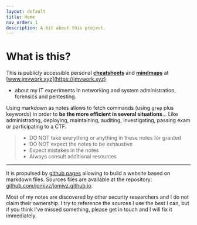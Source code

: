 ```yaml
---
layout: default
title: Home
nav_order: 1
description: A bit about this project.
---
```


# What is this?

This is publicly accessible personal [**cheatsheets**](/docs) and [**mindmaps**](/mindmaps) at [www.jmvwork.xyz](https://jmvwork.xyz)
 - about my IT experiments in networking and system administration, forensics and pentesting.

Using markdown as notes allows to fetch commands (using ```grep``` plus keywords) in order to **be the more efficient in several situations**... 
Like administrating, deploying, maintaining, auditing, investigating, passing exam or participating to a CTF.

> * DO NOT take everything or anything in these notes for granted 
> * DO NOT expect the notes to be exhaustive
> * Expect mistakes in the notes
> * Always consult additional resources

----
It is propulsed by [github pages](https://pages.github.com/) allowing to build a website based on markdown files.
Sources files are available at the repository: [github.com/jomivz/jomivz.github.io](https://github.com/jomivz/jomivz.github.io). 

Most of my notes are discovered by other security researchers and I do not claim their ownership. 
I try to reference the sources I use the best I can, but if you think I've missed something, please get in touch and I will fix it immediately.
